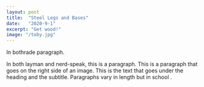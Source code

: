 ```yaml
---
layout: post
title:  "Steel Legs and Bases"
date:   "2020-9-1"
excerpt: "Get wood!"
image: "/toby.jpg"
---
```

<p><span class="image left"><img src="{{ "/images/pic02.jpg" | absolute_url }}" alt="" /></span>In bothrade paragraph.</p>
	<p><span class="image right"><img src="{{ "/images/pic03.jpg" | absolute_url }}" alt="" /></span>In both layman and nerd-speak, this is a paragraph. This is a paragraph that goes on the right side of an image. This is the text that goes under the heading and the subtitle. Paragraphs vary in length but in school .</p>
